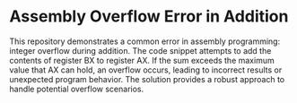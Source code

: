 # Assembly Overflow Error in Addition

This repository demonstrates a common error in assembly programming: integer overflow during addition. The code snippet attempts to add the contents of register BX to register AX. If the sum exceeds the maximum value that AX can hold, an overflow occurs, leading to incorrect results or unexpected program behavior.  The solution provides a robust approach to handle potential overflow scenarios. 